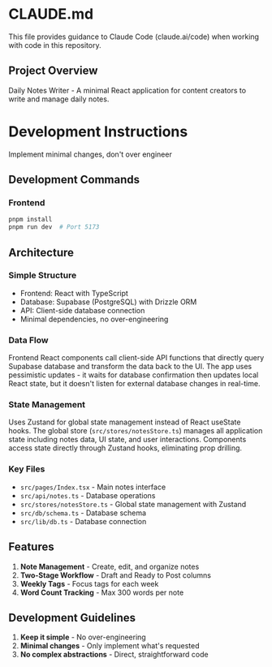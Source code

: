 # CLAUDE.md

This file provides guidance to Claude Code (claude.ai/code) when working with code in this repository.

## Project Overview

Daily Notes Writer - A minimal React application for content creators to write and manage daily notes.

# Development Instructions

Implement minimal changes, don't over engineer

## Development Commands

### Frontend
```bash
pnpm install
pnpm run dev  # Port 5173
```

## Architecture

### Simple Structure
- Frontend: React with TypeScript
- Database: Supabase (PostgreSQL) with Drizzle ORM
- API: Client-side database connection
- Minimal dependencies, no over-engineering

### Data Flow
Frontend React components call client-side API functions that directly query Supabase database and transform the data back to the UI. The app uses pessimistic updates - it waits for database confirmation then updates local React state, but it doesn't listen for external database changes in real-time.

### State Management
Uses Zustand for global state management instead of React useState hooks. The global store (`src/stores/notesStore.ts`) manages all application state including notes data, UI state, and user interactions. Components access state directly through Zustand hooks, eliminating prop drilling.

### Key Files
- `src/pages/Index.tsx` - Main notes interface
- `src/api/notes.ts` - Database operations
- `src/stores/notesStore.ts` - Global state management with Zustand
- `src/db/schema.ts` - Database schema
- `src/lib/db.ts` - Database connection

## Features

1. **Note Management** - Create, edit, and organize notes
2. **Two-Stage Workflow** - Draft and Ready to Post columns
3. **Weekly Tags** - Focus tags for each week
4. **Word Count Tracking** - Max 300 words per note

## Development Guidelines

1. **Keep it simple** - No over-engineering
2. **Minimal changes** - Only implement what's requested
3. **No complex abstractions** - Direct, straightforward code